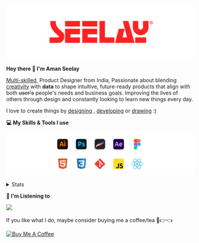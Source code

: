 [![banner](./images/seelay.svg)](https://www.seelay.in)

**Hey there 👋 I'm Aman Seelay**

[Multi-skilled](https://www.seelay.in/#skills), Product Designer from India, Passionate about blending [creativity](https://illustrations.seelay.in) with <b>data</b> to shape intuitive, future-ready products that align with both <s>user's</s> people's needs and business goals. Improving the lives of others through design and constantly looking to learn new things every day.

I love to create things by [designing](https://www.seelay.in/#work) , [developing](https://www.seelay.in/#projects) or [drawing](https://art.seelay.in) :)

**💻 My Skills & Tools I use**

[![banner](./images/skills&tools.svg)](https://www.seelay.in/about)

<details>
  <summary>Stats</summary>

---

<!--START_SECTION:waka-->
![Profile Views](http://img.shields.io/badge/Profile%20Views-2-blue)

**🐱 My GitHub Data** 

> 📦 817.7 kB Used in GitHub's Storage 
 > 
> 🏆 581 Contributions in the Year 2024
 > 
> 💼 Opted to Hire
 > 
> 📜 1 Public Repository 
 > 
> 🔑 45 Private Repository 
 > 
**I'm a Night 🦉** 

```text
🌞 Morning                337 commits         ████░░░░░░░░░░░░░░░░░░░░░   14.02 % 
🌆 Daytime                428 commits         ████░░░░░░░░░░░░░░░░░░░░░   17.80 % 
🌃 Evening                741 commits         ████████░░░░░░░░░░░░░░░░░   30.82 % 
🌙 Night                  898 commits         █████████░░░░░░░░░░░░░░░░   37.35 % 
```
📅 **I'm Most Productive on Sunday** 

```text
Monday                   299 commits         ███░░░░░░░░░░░░░░░░░░░░░░   12.44 % 
Tuesday                  400 commits         ████░░░░░░░░░░░░░░░░░░░░░   16.64 % 
Wednesday                277 commits         ███░░░░░░░░░░░░░░░░░░░░░░   11.52 % 
Thursday                 384 commits         ████░░░░░░░░░░░░░░░░░░░░░   15.97 % 
Friday                   312 commits         ███░░░░░░░░░░░░░░░░░░░░░░   12.98 % 
Saturday                 305 commits         ███░░░░░░░░░░░░░░░░░░░░░░   12.69 % 
Sunday                   427 commits         ████░░░░░░░░░░░░░░░░░░░░░   17.76 % 
```


📊 **This Week I Spent My Time On** 

```text
🕑︎ Time Zone: Asia/Kolkata

💬 Programming Languages: 
JavaScript               21 hrs 44 mins      ████████████░░░░░░░░░░░░░   47.32 % 
Other                    20 hrs 10 mins      ███████████░░░░░░░░░░░░░░   43.91 % 
CSS                      1 hr 1 min          █░░░░░░░░░░░░░░░░░░░░░░░░   02.21 % 
JSON                     48 mins             ░░░░░░░░░░░░░░░░░░░░░░░░░   01.78 % 
TypeScript               45 mins             ░░░░░░░░░░░░░░░░░░░░░░░░░   01.66 % 

🔥 Editors: 
VS Code                  24 hrs 13 mins      █████████████░░░░░░░░░░░░   52.71 % 
Chrome                   21 hrs 11 mins      ████████████░░░░░░░░░░░░░   46.09 % 
Edge                     32 mins             ░░░░░░░░░░░░░░░░░░░░░░░░░   01.20 % 

💻 Operating System: 
Windows                  45 hrs 57 mins      █████████████████████████   100.00 % 
```

**I Mostly Code in JavaScript** 

```text
JavaScript               27 repos            ██████████████░░░░░░░░░░░   57.45 % 
TypeScript               12 repos            ██████░░░░░░░░░░░░░░░░░░░   25.53 % 
HTML                     5 repos             ███░░░░░░░░░░░░░░░░░░░░░░   10.64 % 
Java                     3 repos             ██░░░░░░░░░░░░░░░░░░░░░░░   06.38 % 
```




 Last Updated on 24/11/2024 06:47:39 UTC
<!--END_SECTION:waka-->

---

 </details>

**🎵 I'm Listening to**

<object data="https://now-play.vercel.app/api/generate?uid=7a17a86e-d6b7-43b5-8d9c-1d6dae42a779" >

  <img src="https://now-play.vercel.app/api/generate?uid=7a17a86e-d6b7-43b5-8d9c-1d6dae42a779" />

</object>

If you like what I do, maybe consider buying me a coffee/tea 🥺👉👈

<a href="https://www.buymeacoffee.com/seelay" target="_blank"><img src="https://cdn.buymeacoffee.com/buttons/v2/default-red.png" alt="Buy Me A Coffee" width="150" ></a>
